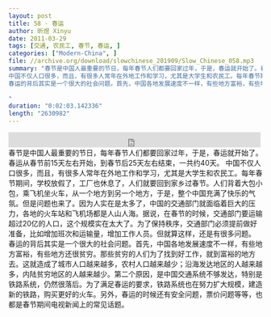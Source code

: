```yaml
---
layout: post
title: 58 - 春运
author: 昕煜 Xinyu
date: 2011-03-29
tags: [交通, 农民工, 春节, 春运, ]
categories: ["Modern-China", ]
file: //archive.org/download/slowchinese_201909/Slow_Chinese_058.mp3
summary: "春节是中国人最重要的节日，每年春节人们都要回家过年，于是，春运就开始了。春运从春节前15天左右开始，到春节后25天左右结束，一共约40天。
中国不仅人口很多，而且，有很多人常年在外地工作和学习，尤其是大学生和农民工。每年春节期间，学校放假了，工厂也休息了，人们就要回到家乡过春节。人们背着大包小包，乘飞机坐火车，从一个地方到另一个地方，于是，整个中国充满了快乐的气氛。但是问题也来了。因为人实在是太多了，中国的交通部门就面临着巨大的压力，各地的火车站和飞机场都是人山人海。据说，在春节的时候，交通部门要运输超过20亿的人口，这个规模实在太大了。为了保持秩序，交通部门必须提前做好准备，比如增加班次和运输量，增加工作人员。但就算这样，还是有很多问题。
春运的背后其实是一个很大的社会问题。首先，中国各地发展速度不一样，有些地方富裕，有些地方还很贫穷。那些贫穷的人们为了找到好工作，就到富裕的地方去。这就造成了城市人口越来越多，农村人口越来越少；沿海发达地区的人越来越多，内陆贫穷地区的人越来越少。第二个原因，是中国交通系统不够发达，特别是铁路系统，仍然很落后。为了满足春运的要求，铁路系统也在努力扩大规模，建造新的铁路，购买更好的火车。另外，春运的时候还有安全问题，票价问题等等，也都是春节期间电视新闻上的常见话题。
 
"
duration: "0:02:03.142336"
length: "2630982"
---
```


<iframe src="https://archive.org/embed/slowchinese_201909/Slow_Chinese_058.mp3" width="500" height="30" frameborder="0" webkitallowfullscreen="true" mozallowfullscreen="true" allowfullscreen></iframe>
春节是中国人最重要的节日，每年春节人们都要回家过年，于是，春运就开始了。春运从春节前15天左右开始，到春节后25天左右结束，一共约40天。
中国不仅人口很多，而且，有很多人常年在外地工作和学习，尤其是大学生和农民工。每年春节期间，学校放假了，工厂也休息了，人们就要回到家乡过春节。人们背着大包小包，乘飞机坐火车，从一个地方到另一个地方，于是，整个中国充满了快乐的气氛。但是问题也来了。因为人实在是太多了，中国的交通部门就面临着巨大的压力，各地的火车站和飞机场都是人山人海。据说，在春节的时候，交通部门要运输超过20亿的人口，这个规模实在太大了。为了保持秩序，交通部门必须提前做好准备，比如增加班次和运输量，增加工作人员。但就算这样，还是有很多问题。
春运的背后其实是一个很大的社会问题。首先，中国各地发展速度不一样，有些地方富裕，有些地方还很贫穷。那些贫穷的人们为了找到好工作，就到富裕的地方去。这就造成了城市人口越来越多，农村人口越来越少；沿海发达地区的人越来越多，内陆贫穷地区的人越来越少。第二个原因，是中国交通系统不够发达，特别是铁路系统，仍然很落后。为了满足春运的要求，铁路系统也在努力扩大规模，建造新的铁路，购买更好的火车。另外，春运的时候还有安全问题，票价问题等等，也都是春节期间电视新闻上的常见话题。
 
